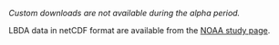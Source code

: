 _Custom downloads are not available during the alpha period._

LBDA data in netCDF format are available from the [NOAA study page](https://www.ncdc.noaa.gov/paleo-search/study/22454).

